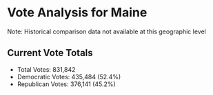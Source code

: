 # Vote Analysis for Maine

Note: Historical comparison data not available at this geographic level

## Current Vote Totals

* Total Votes: 831,842
* Democratic Votes: 435,484 (52.4%)
* Republican Votes: 376,141 (45.2%)
